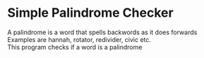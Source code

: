 # Simple Palindrome Checker

A palindrome is a word that spells backwords as it does forwards\
Examples are hannah, rotator, redivider, civic etc.\
This program checks if a word is a palindrome